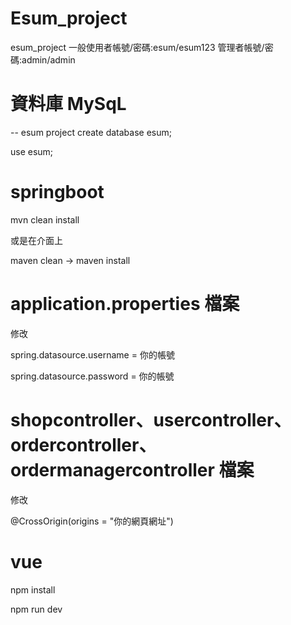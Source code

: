 # Esum_project
esum_project
一般使用者帳號/密碼:esum/esum123
管理者帳號/密碼:admin/admin

# 資料庫 MySqL
-- esum project
create database esum;

use esum;

# springboot 
mvn clean install

或是在介面上

maven clean -> maven install


# application.properties 檔案
修改

spring.datasource.username = 你的帳號

spring.datasource.password = 你的帳號

# shopcontroller、usercontroller、ordercontroller、ordermanagercontroller 檔案
修改

@CrossOrigin(origins = "你的網頁網址")

# vue
npm install

npm run dev

